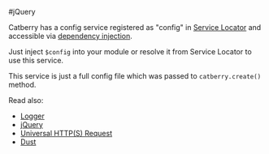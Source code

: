 #jQuery

Catberry has a config service registered as "config" in 
[Service Locator](../service-locator.md) and accessible via 
[dependency injection](../dependency-injection.md).

Just inject `$config` into your module or resolve it from 
Service Locator to use this service.

This service is just a full config file which was passed to `catberry.create()`
method.

Read also:

* [Logger](logger.md)
* [jQuery](jquery.md)
* [Universal HTTP(S) Request](universal-http-request.md)
* [Dust](dust.md)
